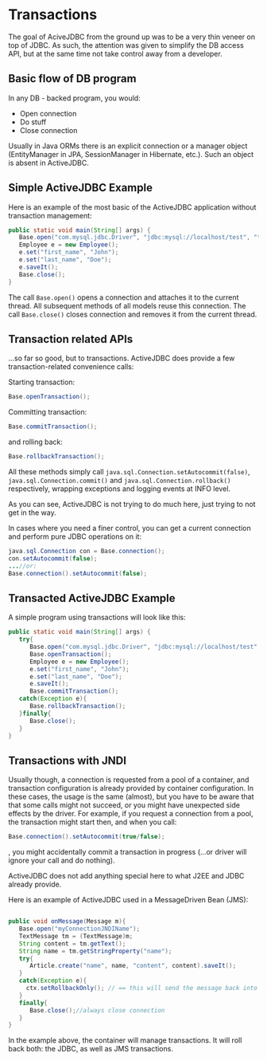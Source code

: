 <div class="page-header">
   <h1>Transactions</h1>
</div>



The goal of AciveJDBC from the ground up was to be a very thin veneer on top of JDBC. As such, the attention was
given to simplify the DB access API, but at the same time not take control away from a developer.

## Basic flow of DB program

In any DB - backed program, you would:


* Open connection
* Do stuff
* Close connection

Usually in Java ORMs there is an explicit connection or a manager object (EntityManager in JPA, SessionManager in Hibernate, etc.).
Such an object is absent in ActiveJDBC.

## Simple ActiveJDBC Example

Here is an example of the most basic of the ActiveJDBC application without transaction management:

~~~~ {.java  .numberLines}
public static void main(String[] args) {
   Base.open("com.mysql.jdbc.Driver", "jdbc:mysql://localhost/test", "the_user", "the_password");
   Employee e = new Employee();
   e.set("first_name", "John");
   e.set("last_name", "Doe");
   e.saveIt();
   Base.close();
}
~~~~

The call `Base.open()` opens a connection and attaches it to the current thread. All subsequent methods of all models
reuse this connection. The call `Base.close()` closes connection and removes it from the current thread.

## Transaction related APIs

...so far so good, but to transactions. ActiveJDBC does provide a few transaction-related convenience calls:

Starting transaction:

~~~~ {.java  .numberLines}
Base.openTransaction();
~~~~

Committing transaction:

~~~~ {.java  .numberLines}
Base.commitTransaction();
~~~~

and rolling back:

~~~~ {.java  .numberLines}
Base.rollbackTransaction();
~~~~

All these methods simply call `java.sql.Connection.setAutocommit(false)`, `java.sql.Connection.commit()` and `java.sql.Connection.rollback()`
respectively, wrapping exceptions and logging events at INFO level.

As you can see, ActiveJDBC is not trying to do much here, just trying to not get in the way.

In cases where you need a finer control, you can get a current connection and perform pure JDBC operations on it:

~~~~ {.java  .numberLines}
java.sql.Connection con = Base.connection();
con.setAutocommit(false);
...//or:
Base.connection().setAutocommit(false);
~~~~

## Transacted ActiveJDBC Example

A simple program using transactions will look like this:

~~~~ {.java  .numberLines}
public static void main(String[] args) {
   try{
      Base.open("com.mysql.jdbc.Driver", "jdbc:mysql://localhost/test", "the_user", "the_password");
      Base.openTransaction();
      Employee e = new Employee();
      e.set("first_name", "John");
      e.set("last_name", "Doe");
      e.saveIt();
      Base.commitTransaction();
   catch(Exception e){
      Base.rollbackTransaction();
   }finally{
      Base.close();
   }
}
~~~~

## Transactions with JNDI

Usually though, a connection is requested from a pool of a container, and transaction configuration is already
provided by container configuration. In these cases, the usage is the same (almost), but you have to be aware
that that some calls might not succeed, or you might have unexpected side effects by the driver.
For example, if you request a connection from a pool, the transaction might start then, and when you call:

~~~~ {.java  .numberLines}
Base.connection().setAutocommit(true/false);
~~~~

, you might accidentally commit a transaction in progress (...or driver will ignore your call and do nothing).

ActiveJDBC does not add anything special here to what J2EE and JDBC already provide.

Here is an example of ActiveJDBC used in a MessageDriven Bean (JMS):

~~~~ {.java  .numberLines}

public void onMessage(Message m){
   Base.open("myConnectionJNDIName");
   TextMessage tm = (TextMessage)m;
   String content = tm.getText();
   String name = tm.getStringProperty("name");
   try{
      Article.create("name", name, "content", content).saveIt();
   }
   catch(Exception e){
     ctx.setRollbackOnly(); // == this will send the message back into queue
   }
   finally{
      Base.close();//always close connection
   }
}
~~~~

In the example above, the container will manage transactions. It will roll back both: the JDBC, as well as JMS transactions.
